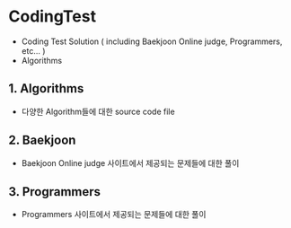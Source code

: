 # CodingTest
- Coding Test Solution ( including Baekjoon Online judge, Programmers, etc... )
- Algorithms

## 1. Algorithms
- 다양한 Algorithm들에 대한 source code file

## 2. Baekjoon
- Baekjoon Online judge 사이트에서 제공되는 문제들에 대한 풀이

## 3. Programmers
  - Programmers 사이트에서 제공되는 문제들에 대한 풀이
